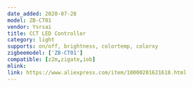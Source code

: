 ```yaml
---
date_added: 2020-07-28
model: ZB-CT01
vendor: Ysrsai
title: CCT LED Controller 
category: light
supports: on/off, brightness, colortemp, colorxy
zigbeemodel: ['ZB-CT01']
compatible: [z2m,zigate,iob]
mlink: 
link: https://www.aliexpress.com/item/10000201621618.html
---
```

